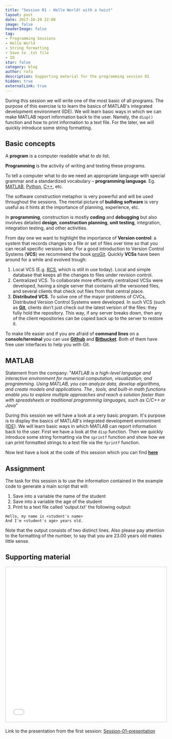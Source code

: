 ```yaml
---
title: "Session 01 - Hello World! with a twist"
layout: post
date: 2017-10-20 22:00
image: false
headerImage: false
tag:
- Programming Sessions
- Hello World
- String formatting
- Save to .txt file
- IO
star: false
category: blog
author: rafa
description: Supporting material for the programming session 01
hidden: true
externalLink: true
---
```


During this session we will write one of the most basic of all programs. The purpose of this exercise is to  learn the basics of MATLAB's integrated development environment (IDE). We will learn basic ways in which we can make MATLAB report information back to the user. Namely, the ```disp()``` function and how to print information to a text file. For the later, we will quickly introduce some string formatting.

## Basic concepts

A **program** is a computer readable what *to do* list.

**Programming** is the activity of writing and testing these programs.

To tell a computer what to do we need an appropriate language with special grammar and a standardized vocabulary – **programming language**. Eg. [MATLAB](https://fr.mathworks.com/products/matlab.html), [Python](https://www.python.org/), [C++](http://www.stroustrup.com/C++.html), etc.

The software construction metaphor is very powerful and will be used throughout the sessions. The mental picture of **building software** is very useful as it hints at the importance of planning, experience, etc.

In **programming**, construction is mostly **coding** and **debugging** but also involves detailed **design**, **construction planning**, **unit testing**, integration, integration testing, and other activities.

From day one we want to highlight the importance of **Version control**: a system that records changes to a file or set of files over time so that you can recall specific versions later. For a good introduction to Version Control Systems (**VCS**) we recommend the book [proGit](https://git-scm.com/book/en/v2). Quickly **VCSs** have been around for a while and evolved trough:

1. Local VCS (E.g. [RCS](https://www.gnu.org/software/rcs/), which is still in use today). Local and simple database that keeps all the changes to files under revision control.
2. Centralized VCS. To collaborate more efficiently centralized VCSs were developed, having a single server that contains all the versioned files, and several clients that check out files from that central place.
3. **Distributed VCS**. To solve one of the mayor problems of CVCs, Distributed Version Control Systems were developed. In such VCS (such as [**Git**](https://git-scm.com/), clients don’t just check out the latest version of the files: they fully hold the repository. This way, if any server breaks down, then any of the client repositories can be copied back up to the server to restore it.

To make life easier and if you are afraid of **command lines** on a **console/terminal** you can use [**Github**](https://github.com/) and [**Bitbucket**](https://bitbucket.org/). Both of them have free user interfaces to help you with Git.

## MATLAB

Statement from the company:
"*MATLAB is a high-level language and interactive environment for numerical computation, visualization, and programming. Using MATLAB, you can analyze data, develop algorithms, and create models and applications. The , tools, and built-in math functions enable you to explore multiple approaches and reach a solution faster than with spreadsheets or traditional programming languages, such as C/C++ or Java*"

During this session we will have a look at a very basic program. It's purpose is to display the basics of MATLAB's integrated development environment ([IDE](https://en.wikipedia.org/wiki/Integrated_development_environment)). We will learn basic ways in which MATLAB can report information back to the user. First we have a look at the ```disp``` function. Then we quickly introduce some string formatting via the ```sprintf``` function and show how we can print formatted strings to a text file via the ```fprintf``` function.

Now lest have a look at the code of this session which you can find [**here**](https://github.com/CamachoDejay/ProgrammingSessions/tree/master/Session-01)

## Assignment


The task for this session is to use the information contained in the example code to generate a main script that will:
1. Save into a variable the name of the student
2. Save into a variable the age of the student
3. Print to a text file called 'output.txt' the following output:
```
Hello, my name is <student's name>
And I'm <student's age> years old.
```

Note that the output consists of two distinct lines. Also please pay attention to the formatting of the number, to say that you are 23.00 years old makes little sense.

## Supporting material
<iframe src="//www.slideshare.net/slideshow/embed_code/key/d5k4BkR0sx3Ezs" width="595" height="485" frameborder="0" marginwidth="0" marginheight="0" scrolling="no" style="border:1px solid #CCC; border-width:1px; margin-bottom:5px; max-width: 100%;" allowfullscreen> </iframe> 

Link to the presentation from the first session: [Session-01-presentation](/pdfs/Session-01.pdf)
